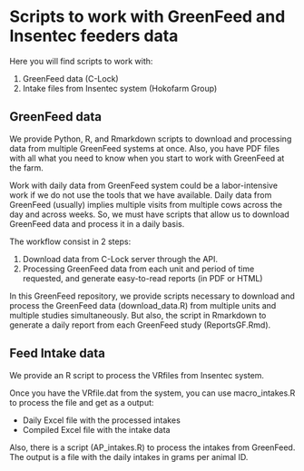 # Scripts to work with GreenFeed and Insentec feeders data

Here you will find scripts to work with:
1. GreenFeed data (C-Lock)
2. Intake files from Insentec system (Hokofarm Group)


## GreenFeed data
We provide Python, R, and Rmarkdown scripts to download and processing data from multiple GreenFeed systems at once. Also, you have PDF files with all what you need to know when you start to work with GreenFeed at the farm.

Work with daily data from GreenFeed system could be a labor-intensive work if we do not use the tools that we have available. Daily data from GreenFeed (usually) implies multiple visits from multiple cows across the day and across weeks. So, we must have scripts that allow us to download GreenFeed data and process it in a daily basis.

The workflow consist in 2 steps:
1. Download data from C-Lock server through the API.
2. Processing GreenFeed data from each unit and period of time requested, and generate easy-to-read reports (in PDF or HTML)

In this GreenFeed repository, we provide scripts necessary to download and process the GreenFeed data (download_data.R) from multiple units and multiple studies simultaneously. But also, the script in Rmarkdown to generate a daily report from each GreenFeed study (ReportsGF.Rmd).


## Feed Intake data
We provide an R script to process the VRfiles from Insentec system.
 
Once you have the VRfile.dat from the system, you can use macro_intakes.R to process the file and get as a output: 
 - Daily Excel file with the processed intakes
 - Compiled Excel file with the intake data

Also, there is a script (AP_intakes.R) to process the intakes from GreenFeed. The output is a file with the daily intakes in grams per animal ID.
